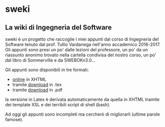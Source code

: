 # sweki
## La wiki di Ingegneria del Software

sweki è un progetto che raccoglie i miei appunti dal corso di Ingegneria del Software tenuto dal prof. Tullio Vardanega nell'anno accademico 2016-2017. Gli appunti sono presi un po' dalle lezioni del professore, un po' da un riassunto anonimo trovato nella cartella condivisa del nostro corso, un po' dal libro di Sommerville e da SWEBOKv3.0...

Gli appunti sono disponibili in tre formati:
* [online](https://gigiobello.github.io/sweki/) in XHTML
* tramite [download](https://github.com/gigiobello/sweki/raw/master/tex/sweki.tex) in .tex
* tramite [download](https://github.com/gigiobello/sweki/raw/master/tex/sweki.pdf) in .pdf

la versione in Latex è derivata automaticamente da quella in XHTML tramite dei template XSL e dei terribili script di shell (bash).

Ad oggi gli appunti sono incompleti ma cercherò di migliorarli (ultime parole famose).
